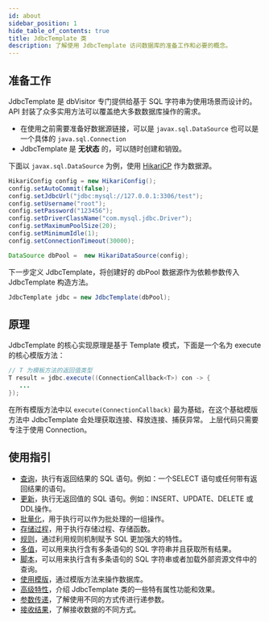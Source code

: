 ```yaml
---
id: about
sidebar_position: 1
hide_table_of_contents: true
title: JdbcTemplate 类
description: 了解使用 JdbcTemplate 访问数据库的准备工作和必要的概念。
---
```


## 准备工作

JdbcTemplate 是 dbVisitor 专门提供给基于 SQL 字符串为使用场景而设计的。API 封装了众多实用方法可以覆盖绝大多数数据库操作的需求。

- 在使用之前需要准备好数据源链接，可以是 `javax.sql.DataSource` 也可以是一个具体的 `java.sql.Connection`
- JdbcTemplate 是 **无状态** 的，可以随时创建和销毁。

下面以 `javax.sql.DataSource` 为例，使用 [HikariCP](https://github.com/brettwooldridge/HikariCP)  作为数据源。

```java title='1. 创建数据源'
HikariConfig config = new HikariConfig();
config.setAutoCommit(false);
config.setJdbcUrl("jdbc:mysql://127.0.0.1:3306/test");
config.setUsername("root");
config.setPassword("123456");
config.setDriverClassName("com.mysql.jdbc.Driver");
config.setMaximumPoolSize(20);
config.setMinimumIdle(1);
config.setConnectionTimeout(30000);

DataSource dbPool =  new HikariDataSource(config);
```

下一步定义 JdbcTemplate，将创建好的 dbPool 数据源作为依赖参数传入 JdbcTemplate 构造方法。

```java title='2. 创建 JdbcTemplate'
JdbcTemplate jdbc = new JdbcTemplate(dbPool);
```

## 原理

JdbcTemplate 的核心实现原理是基于 Template 模式，下面是一个名为 execute 的核心模版方法：

```java title='核心模版方法'
// T 为模板方法的返回值类型
T result = jdbc.execute((ConnectionCallback<T>) con -> {
   ...
});
```

在所有模版方法中以 `execute(ConnectionCallback)` 最为基础，在这个基础模版方法中 JdbcTemplate 会处理获取连接、释放连接、捕获异常。
上层代码只需要专注于使用 Connection。

## 使用指引

- [查询](./query)，执行有返回结果的 SQL 语句。例如：一个SELECT 语句或任何带有返回结果的语句。
- [更新](./update)，执行无返回值的 SQL 语句。例如：INSERT、UPDATE、DELETE 或 DDL操作。
- [批量化](./batch)，用于执行可以作为批处理的一组操作。
- [存储过程](./procedure)，用于执行存储过程、存储函数。
- [规则](../../rules/about)，通过利用规则机制赋予 SQL 更加强大的特性。
- [多值](./multi)，可以用来执行含有多条语句的 SQL 字符串并且获取所有结果。
- [脚本](./execute)，可以用来执行含有多条语句的 SQL 字符串或者加载外部资源文件中的查询。
- [使用模版](./template)，通过模版方法来操作数据库。
- [高级特性](./feature)，介绍 JdbcTemplate 类的一些特有属性功能和效果。
- [参数传递](../../args/about)，了解使用不同的方式传进行递参数。
- [接收结果](../../result/about)，了解接收数据的不同方式。
